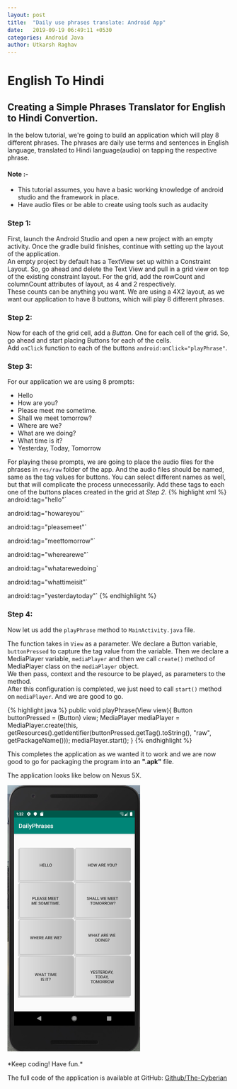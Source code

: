 ```yaml
---
layout: post
title:  "Daily use phrases translate: Android App"
date:   2019-09-19 06:49:11 +0530
categories: Android Java
author: Utkarsh Raghav
---
```

# English To Hindi

## Creating a Simple Phrases Translator for English to Hindi Convertion.

In the below tutorial, we're going to build an application which will play 8 different phrases. The phrases are daily use terms and sentences in English language, translated to Hindi language(audio) on tapping the respective phrase.

#### Note :-<br>
- This tutorial assumes, you have a basic working knowledge of android studio and the framework in place.
- Have audio files or be able to create using tools such as audacity

### Step 1:
First, launch the Android Studio and open a new project with an empty activity. Once the gradle build finishes, continue with setting up the layout of the application. <br>
An empty project by default has a TextView set up within a Constraint Layout. So, go ahead and delete the Text View and pull in a grid view on top of the existing constraint layout. For the grid, add the rowCount and columnCount attributes of layout, as 4 and 2 respectively.<br>
These counts can be anything you want. We are using a 4X2 layout, as we want our application to have 8 buttons, which will play 8 different phrases.


### Step 2:
Now for each of the grid cell, add a *Button*. One for each cell of the grid. So, go ahead and start placing Buttons for each of the cells.<br>
Add `onClick` function to each of the buttons `android:onClick="playPhrase"`.


### Step 3:
For our application we are using 8 prompts:
- Hello
- How are you?
- Please meet me sometime.
- Shall we meet tomorrow?
- Where are we?
- What are we doing?
- What time is it?
- Yesterday, Today, Tomorrow

For playing these prompts, we are going to place the audio files for the phrases in `res/raw` folder of the app.
And the audio files should be named, same as the tag values for buttons. You can select different names as well, but that will complicate the process unnecessarily.
Add these tags to each one of the buttons places created in the grid at *Step 2*.
{% highlight xml %}
android:tag="hello"`

android:tag="howareyou"`

android:tag="pleasemeet"`

android:tag="meettomorrow"`

android:tag="wherearewe"`

android:tag="whatarewedoing`

android:tag="whattimeisit"`

android:tag="yesterdaytoday"`
{% endhighlight %}
### Step 4:
Now let us add the `playPhrase` method to `MainActivity.java` file.

The function takes in `View` as a parameter. We declare a Button variable, `buttonPressed` to capture the tag value from the variable.
Then we declare a MediaPlayer variable, `mediaPlayer` and then we call `create()` method of MediaPlayer class on the `mediaPlayer` object.<br>
We then pass, context and the resource to be played, as parameters to the method.<br>
After this configuration is completed, we just need to call `start()` method on `mediaPlayer`. And we are good to go.

{% highlight java %}
 public void playPhrase(View view){
        Button buttonPressed = (Button) view;
        MediaPlayer mediaPlayer = MediaPlayer.create(this, getResources().getIdentifier(buttonPressed.getTag().toString(), "raw", getPackageName()));
        mediaPlayer.start();
      }
{% endhighlight %}

This completes the application as we wanted it to work and we are now good to go for packaging the program into an **".apk"** file.

The application looks like below on Nexus 5X.

<img id="tic-tac-board" src="/assets/images/daily-phrases.png" alt="finished-app" >

<br/>
<br/>
*Keep coding! Have fun.*

The full code of the application is available at GitHub:
[Github/The-Cyberian](https://github.com/TheCyberian)
